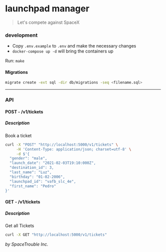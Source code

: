 # launchpad manager

> Let's compete against SpaceX

### development

* Copy `.env.example` to `.env` and make the necessary changes
* `docker-compose up -d` will bring the containers up

Run: `make`

#### Migrations

```bash
migrate create -ext sql -dir db/migrations -seq <filename.sql>
```

---

### API

#### **POST** - /v1/tickets
##### Description
Book a ticket
```sh
curl -X "POST" "http://localhost:5000/v1/tickets" \
     -H 'Content-Type: application/json; charset=utf-8' \
     -d $'{
  "gender": "male",
  "launch_date": "2021-02-03T19:10:000Z",
  "destination_id": 3,
  "last_name": "Luz",
  "birthday": "01-02-2006",
  "launchpad_id": "vafb_slc_4e",
  "first_name": "Pedro"
}'
```

#### **GET** - /v1/tickets
##### Description
Get all Tickets
```sh
curl -X GET "http://localhost:5000/v1/tickets"
```

_by SpaceTrouble Inc._